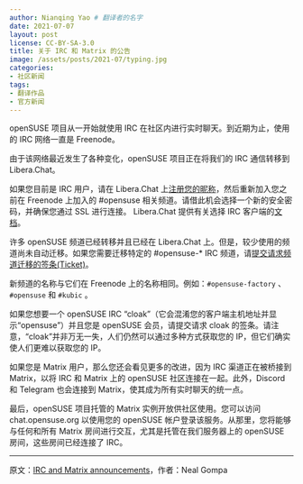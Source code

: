 ```yaml
---
author: Nianqing Yao # 翻译者的名字
date: 2021-07-07
layout: post
license: CC-BY-SA-3.0
title: 关于 IRC 和 Matrix 的公告
image: /assets/posts/2021-07/typing.jpg
categories:
- 社区新闻
tags:
- 翻译作品
- 官方新闻
---
```


openSUSE 项目从一开始就使用 IRC 在社区内进行实时聊天。到近期为止，使用的 IRC 网络一直是 Freenode。

由于该网络最近发生了各种变化，openSUSE 项目正在将我们的 IRC 通信转移到 Libera.Chat。

如果您目前是 IRC 用户，请在 Libera.Chat 上[注册您的昵称](https://libera.chat/guides/registration#registering)，然后重新加入您之前在 Freenode 上加入的 #opensuse 相关频道。请借此机会选择一个新的安全密码，并确保您通过 SSL 进行连接。 Libera.Chat 提供有关选择 IRC 客户端的[文档](https://libera.chat/guides/clients)。

许多 openSUSE 频道已经转移并且已经在 Libera.Chat 上。但是，较少使用的频道尚未自动迁移。如果您需要迁移特定的 #opensuse-* IRC 频道，请[提交请求频道迁移的签条(Ticket)](https://code.opensuse.org/project/irc)。

新频道的名称与它们在 Freenode 上的名称相同。例如：`#opensuse-factory` 、 `#opensuse` 和 `#kubic` 。

如果您想要一个 openSUSE IRC “cloak”（它会混淆您的客户端主机地址并显示“opensuse”）并且您是 openSUSE 会员，请提交请求 cloak 的签条。请注意，“cloak”并非万无一失，人们仍然可以通过多种方式获取您的 IP，但它们确实使人们更难以获取您的 IP。

如果您是 Matrix 用户，那么您还会看见更多的改进，因为 IRC 渠道正在被桥接到 Matrix，以将 IRC 和 Matrix 上的 openSUSE 社区连接在一起。此外，Discord 和 Telegram 也会连接到 Matrix，使其成为所有实时聊天的统一点。

最后，openSUSE 项目托管的 Matrix 实例开放供社区使用。您可以访问 chat.opensuse.org 以使用您的 openSUSE 帐户登录该服务。从那里，您将能够与任何和所有 Matrix 房间进行交互，尤其是托管在我们服务器上的 openSUSE 房间，这些房间已经连接了 IRC。

------

原文：[IRC and Matrix announcements](https://news.opensuse.org/2021/07/07/irc-matrix-announcement/)，作者：Neal Gompa